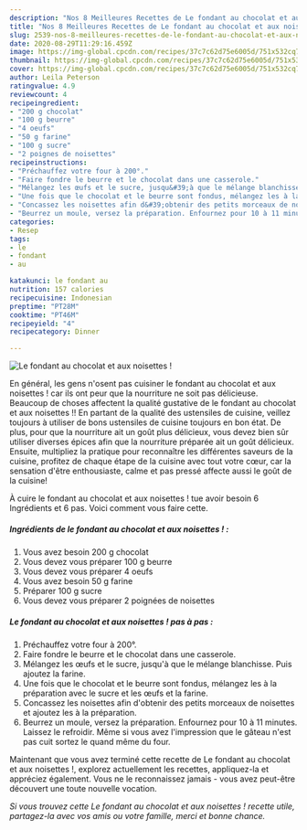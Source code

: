 ```yaml
---
description: "Nos 8 Meilleures Recettes de Le fondant au chocolat et aux noisettes !"
title: "Nos 8 Meilleures Recettes de Le fondant au chocolat et aux noisettes !"
slug: 2539-nos-8-meilleures-recettes-de-le-fondant-au-chocolat-et-aux-noisettes
date: 2020-08-29T11:29:16.459Z
image: https://img-global.cpcdn.com/recipes/37c7c62d75e6005d/751x532cq70/le-fondant-au-chocolat-et-aux-noisettes-photo-principale-de-la-recette.jpg
thumbnail: https://img-global.cpcdn.com/recipes/37c7c62d75e6005d/751x532cq70/le-fondant-au-chocolat-et-aux-noisettes-photo-principale-de-la-recette.jpg
cover: https://img-global.cpcdn.com/recipes/37c7c62d75e6005d/751x532cq70/le-fondant-au-chocolat-et-aux-noisettes-photo-principale-de-la-recette.jpg
author: Leila Peterson
ratingvalue: 4.9
reviewcount: 4
recipeingredient:
- "200 g chocolat"
- "100 g beurre"
- "4 oeufs"
- "50 g farine"
- "100 g sucre"
- "2 poignes de noisettes"
recipeinstructions:
- "Préchauffez votre four à 200°."
- "Faire fondre le beurre et le chocolat dans une casserole."
- "Mélangez les œufs et le sucre, jusqu&#39;à que le mélange blanchisse. Puis ajoutez la farine."
- "Une fois que le chocolat et le beurre sont fondus, mélangez les à la préparation avec le sucre et les œufs et la farine."
- "Concassez les noisettes afin d&#39;obtenir des petits morceaux de noisettes et ajoutez les à la préparation."
- "Beurrez un moule, versez la préparation. Enfournez pour 10 à 11 minutes. Laissez le refroidir. Même si vous avez l&#39;impression que le gâteau n&#39;est pas cuit sortez le quand même du four."
categories:
- Resep
tags:
- le
- fondant
- au

katakunci: le fondant au 
nutrition: 157 calories
recipecuisine: Indonesian
preptime: "PT28M"
cooktime: "PT46M"
recipeyield: "4"
recipecategory: Dinner

---
```



![Le fondant au chocolat et aux noisettes !](https://img-global.cpcdn.com/recipes/37c7c62d75e6005d/751x532cq70/le-fondant-au-chocolat-et-aux-noisettes-photo-principale-de-la-recette.jpg)

En général, les gens n'osent pas cuisiner le fondant au chocolat et aux noisettes ! car ils ont peur que la nourriture ne soit pas délicieuse. Beaucoup de choses affectent la qualité gustative de le fondant au chocolat et aux noisettes !! En partant de la qualité des ustensiles de cuisine, veillez toujours à utiliser de bons ustensiles de cuisine toujours en bon état. De plus, pour que la nourriture ait un goût plus délicieux, vous devez bien sûr utiliser diverses épices afin que la nourriture préparée ait un goût délicieux. Ensuite, multipliez la pratique pour reconnaître les différentes saveurs de la cuisine, profitez de chaque étape de la cuisine avec tout votre cœur, car la sensation d'être enthousiaste, calme et pas pressé affecte aussi le goût de la cuisine!

<!--inarticleads1-->

À cuire le fondant au chocolat et aux noisettes ! tue avoir besoin 6 Ingrédients et 6 pas. Voici comment vous faire cette.

##### Ingrédients de le fondant au chocolat et aux noisettes ! :

1. Vous avez besoin 200 g chocolat
1. Vous devez vous préparer 100 g beurre
1. Vous devez vous préparer 4 oeufs
1. Vous avez besoin 50 g farine
1. Préparer 100 g sucre
1. Vous devez vous préparer 2 poignées de noisettes




<!--inarticleads2-->

##### Le fondant au chocolat et aux noisettes ! pas à pas :

1. Préchauffez votre four à 200°.
1. Faire fondre le beurre et le chocolat dans une casserole.
1. Mélangez les œufs et le sucre, jusqu&#39;à que le mélange blanchisse. Puis ajoutez la farine.
1. Une fois que le chocolat et le beurre sont fondus, mélangez les à la préparation avec le sucre et les œufs et la farine.
1. Concassez les noisettes afin d&#39;obtenir des petits morceaux de noisettes et ajoutez les à la préparation.
1. Beurrez un moule, versez la préparation. Enfournez pour 10 à 11 minutes. Laissez le refroidir. Même si vous avez l&#39;impression que le gâteau n&#39;est pas cuit sortez le quand même du four.




<!--inarticleads1-->

<p>
Maintenant que vous avez terminé cette recette de Le fondant au chocolat et aux noisettes !, explorez actuellement les recettes, appliquez-la et appréciez également. Vous ne le reconnaissez jamais - vous avez peut-être découvert une toute nouvelle vocation.
</p>

<p>
<i>Si vous trouvez cette Le fondant au chocolat et aux noisettes ! recette utile, partagez-la avec vos amis ou votre famille, merci et bonne chance.</i>
</p>
